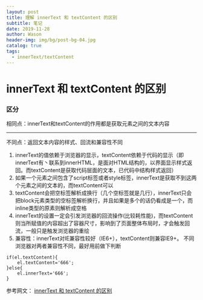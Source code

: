 ```yaml
---
layout: post
title: 理解 innerText 和 textContent 的区别
subtitle: 笔记
date: 2019-11-28
author: Wason
header-img: img/bg/post-bg-04.jpg
catalog: true
tags:
  - innerText/textContent
---
```


# innerText 和 textContent 的区别 #
### 区分
相同点：innerText和textContent的作用都是获取元素之间的文本内容

---
不同点：返回文本内容的样式、回流和兼容性不同
1. innerText的值依赖于浏览器的显示，textContent依赖于代码的显示（即innerText有丶联系到innerHTML，是面对HTML结构的，以界面显示样式返回。而textContent是获取代码层面的文本，已代码中结构样式返回）
2. 如果一个元素之间包含了script标签或者style标签，innerText是获取不到这两个元素之间的文本的，而textContent可以
3. textContent会把空标签解析成换行（几个空标签就是几行），innerText只会把block元素类型的空标签解析换行，并且如果是多个的话仍看成是一个，而inline类型的原素则解析成空格
4. innerText的设置一定会引发浏览器的回流操作(比较耗性能)，而textContent则当所赋值的内容超出了容器尺寸，影响到了页面整体布局时，才会触发回流，一般只是触发浏览器的重绘
5. 兼容性：innerText对IE兼容性较好（IE6+），textContent则兼容IE9+。
不同浏览器对两者兼容性不同，最好用前做下判断
```
if(el.textContent){
    el.textContent='666';
}else{
    el.innerText='666';
}
```

参考网文： [innerText 和 textContent 的区别][1]

[1]: https://www.jianshu.com/p/13096ec76ad2
